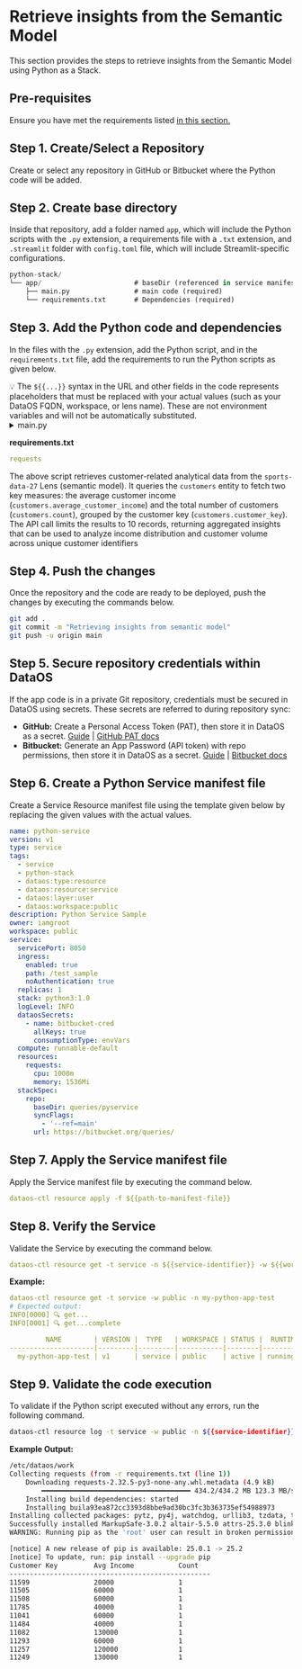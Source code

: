 # Retrieve insights from the Semantic Model
This section provides the steps to retrieve insights from the Semantic Model using Python as a Stack.

## Pre-requisites

Ensure you have met the requirements listed [in this section.](/resources/stacks/python/#pre-requisites) 

## Step 1. Create/Select a Repository

Create or select any repository in GitHub or Bitbucket where the Python code will be added.

## Step 2. Create base directory

Inside that repository, add a folder named `app`, which will include the Python scripts with the `.py` extension, a requirements file with a `.txt` extension, and `.streamlit` folder with `config.toml` file, which will include Streamlit-specific configurations.

```sql
python-stack/
└── app/                       # baseDir (referenced in service manifest)
    ├── main.py                # main code (required)
    └── requirements.txt       # Dependencies (required)
```

## Step 3. Add the Python code and dependencies

In the files with the `.py` extension, add the Python script, and in the `requirements.txt` file, add the requirements to run the Python scripts as given below.

<aside class="callout">
💡 The <code>${{...}}</code> syntax in the URL and other fields in the code represents placeholders that must be replaced with your actual values (such as your DataOS FQDN, workspace, or lens name). These are not environment variables and will not be automatically substituted.
</aside>

<details>
    <summary>main.py</summary>
    
    ```python
    import requests
    import json
    
    # API endpoint
    url = "https://${{dataos-fqdn}}/lens2/api/${{workspace}}:${{lens-name}}$/v2/load"
    
    # Replace with your actual API key
    api_key = "<api key here>"
    
    # Headers
    headers = {
    "Content-Type": "application/json",
    "Authorization": f"Bearer {api_key}"
    }
    
    # Payload
    payload = {
    "query": {
    "measures": [
    "customers.average_customer_income",
    "customers.count"
    ],
    "dimensions": [
    "customers.customer_key"
    ],
    "segments": [],
    "filters": [],
    "timeDimensions": [],
    "limit": 10,
    "offset": 0,
    "order": []
    }
    }
    
    # Make POST request
    response = requests.post(url, headers=headers, data=json.dumps(payload))
    
    # Handle response
    if response.status_code == 200:
    data = response.json()
    
    # Assuming API returns a "data" array with dimension + measure keys
    rows = data.get("data", [])
    
    if rows:
    print(f"{'Customer Key':<20} {'Avg Income':<20} {'Count':<10}")
    print("-" * 50)
    for row in rows:
    customer_key = row.get("customers.customer_key")
    avg_income = row.get("customers.average_customer_income")
    count = row.get("customers.count")
    
    print(f"{customer_key:<20} {avg_income:<20} {count:<10}")
    else:
    print("No data returned.")
    else:
    print("Error:", response.status_code, response.text)
    # main.py
    import os
    from app_ui import run_app  # Import the user's Streamlit app
    
    def main():
        # Check if already running inside Streamlit to avoid recursion
        if not os.getenv("IS_RUNNING_STREAMLIT"):
            os.environ["IS_RUNNING_STREAMLIT"] = "1"
            os.system(f"streamlit run {__file__}")
            return
    
        # Call the actual app function
        run_app()
    
    if __name__ == "__main__":
        main()
    ```
</details>
   
**requirements.txt**
    
```yaml
requests
```
  
    

The above script retrieves customer-related analytical data from the `sports-data-27` Lens (semantic model). It queries the `customers` entity to fetch two key measures: the average customer income (`customers.average_customer_income`) and the total number of customers (`customers.count`), grouped by the customer key (`customers.customer_key`). The API call limits the results to 10 records, returning aggregated insights that can be used to analyze income distribution and customer volume across unique customer identifiers

## Step 4. Push the changes

Once the repository and the code are ready to be deployed, push the changes by executing the commands below.

```bash
git add .
git commit -m "Retrieving insights from semantic model"
git push -u origin main
```

## Step 5. Secure repository credentials within DataOS

If the app code is in a private Git repository, credentials must be secured in DataOS using secrets. These secrets are referred to during repository sync:

- **GitHub:** Create a Personal Access Token (PAT), then store it in DataOS as a secret. [Guide](/resources/instance_secret/repositories/git/) | [GitHub PAT docs](https://docs.github.com/en/authentication/keeping-your-account-and-data-secure/managing-your-personal-access-tokens#creating-a-personal-access-token-classic)
- **Bitbucket:** Generate an App Password (API token) with repo permissions, then store it in DataOS as a secret. [Guide](/resources/instance_secret/repositories/bitbucket/) | [Bitbucket docs](https://support.atlassian.com/bitbucket-cloud/docs/create-an-api-token/)

## Step 6. Create a Python Service manifest file

Create a Service Resource manifest file using the template given below by replacing the given values with the actual values.

```yaml
name: python-service
version: v1
type: service
tags:
  - service
  - python-stack
  - dataos:type:resource
  - dataos:resource:service
  - dataos:layer:user
  - dataos:workspace:public
description: Python Service Sample
owner: iamgroot
workspace: public
service:
  servicePort: 8050
  ingress:
    enabled: true
    path: /test_sample
    noAuthentication: true
  replicas: 1
  stack: python3:1.0
  logLevel: INFO
  dataosSecrets:
    - name: bitbucket-cred
      allKeys: true
      consumptionType: envVars
  compute: runnable-default
  resources:
    requests:
      cpu: 1000m
      memory: 1536Mi
  stackSpec:
    repo:
      baseDir: queries/pyservice
      syncFlags:
        - '--ref=main'
      url: https://bitbucket.org/queries/
```

## Step 7. Apply the Service manifest file

Apply the Service manifest file by executing the command below.

```yaml
dataos-ctl resource apply -f ${{path-to-manifest-file}}
```

## Step 8. Verify the Service

Validate the Service by executing the command below.

```yaml
dataos-ctl resource get -t service -n ${{service-identifier}} -w ${{workspace}}
```

**Example:**

```yaml
dataos-ctl resource get -t service -w public -n my-python-app-test
# Expected output:
INFO[0000] 🔍 get...                                     
INFO[0001] 🔍 get...complete                             

         NAME        | VERSION |  TYPE   | WORKSPACE | STATUS |  RUNTIME  |    OWNER     
---------------------|---------|---------|-----------|--------|-----------|--------------
  my-python-app-test | v1      | service | public    | active | running:1 | iamgroot  

```

## Step 9. Validate the code execution

To validate if the Python script executed without any errors, run the following command.

```bash
dataos-ctl resource log -t service -w public -n ${{service-identifier}}
```

**Example Output:**
    
```bash
/etc/dataos/work
Collecting requests (from -r requirements.txt (line 1))
    Downloading requests-2.32.5-py3-none-any.whl.metadata (4.9 kB)
        ━━━━━━━━━━━━━━━━━━━━━━━━━━━━━━━━━━━━━ 434.2/434.2 MB 123.3 MB/s eta 0:00:00
    Installing build dependencies: started
    Installing buila93ea872cc3393d8bbe9ad30bc3fc3b363735ef54988973
Installing collected packages: pytz, py4j, watchdog, urllib3, tzdata, typing-extensions, tornado, toml, tenacity, smmap, six, rpds-py, pyspark, pyarrow, protobuf, pillow, packaging, numpy, narwhals, MarkupSafe, idna, click, charset_normalizer, certifi, cachetools, blinker, attrs, requests, referencing, python-dateutil, jinja2, gitdb, pyflare, pydeck, pandas, jsonschema-specifications, gitpython, jsonschema, altair, streamlit
Successfully installed MarkupSafe-3.0.2 altair-5.5.0 attrs-25.3.0 blinker-1.9.0 cachetools-5.5.2 certifi-2025.8.3 charset_normalizer-3.4.3 click-8.2.1 gitdb-4.0.12 gitpython-3.1.45 idna-3.10 jinja2-3.1.6 jsonschema-4.25.1 jsonschema-specifications-2025.9.1 narwhals-2.5.0 numpy-2.3.3 packaging-24.2 pandas-2.2.2 pillow-11.3.0 protobuf-6.32.1 py4j-0.10.9.9 pyarrow-21.0.0 pydeck-0.9.1 pyflare-1.1.5 pyspark-4.0.1 python-dateutil-2.9.0.post0 pytz-2025.2 referencing-0.36.2 requests-2.32.5 rpds-py-0.27.1 six-1.17.0 smmap-5.0.2 streamlit-1.45.0 tenacity-9.1.2 toml-0.10.2 tornado-6.5.2 typing-extensions-4.15.0 tzdata-2025.2 urllib3-2.5.0 watchdog-6.0.0
WARNING: Running pip as the 'root' user can result in broken permissions and conflicting behaviour with the system package manager, possibly rendering your system unusable. It is recommended to use a virtual environment instead: https://pip.pypa.io/warnings/venv. Use the --root-user-action option if you know what you are doing and want to suppress this warning.

[notice] A new release of pip is available: 25.0.1 -> 25.2
[notice] To update, run: pip install --upgrade pip
Customer Key         Avg Income           Count     
--------------------------------------------------
11599                20000                1         
11505                60000                1         
11508                60000                1         
11785                40000                1         
11041                60000                1         
11484                40000                1         
11082                130000               1         
11293                60000                1         
11257                120000               1         
11249                130000               1         

```

